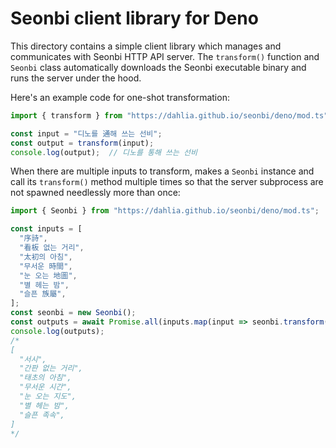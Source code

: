 Seonbi client library for Deno
==============================

This directory contains a simple client library which manages and communicates
with Seonbi HTTP API server.  The `transform()` function and `Seonbi` class
automatically downloads the Seonbi executable binary and runs the server under
the hood.

Here's an example code for one-shot transformation:

~~~~ typescript
import { transform } from "https://dahlia.github.io/seonbi/deno/mod.ts";

const input = "디노를 通해 쓰는 선비";
const output = transform(input);
console.log(output);  // 디노를 통해 쓰는 선비
~~~~

When there are multiple inputs to transform, makes a `Seonbi` instance and
call its `transform()` method multiple times so that the server subprocess
are not spawned needlessly more than once:


~~~~ typescript
import { Seonbi } from "https://dahlia.github.io/seonbi/deno/mod.ts";

const inputs = [
  "序詩",
  "看板 없는 거리",
  "太初의 아침",
  "무서운 時間",
  "눈 오는 地圖",
  "별 헤는 밤",
  "슬픈 族屬",
];
const seonbi = new Seonbi();
const outputs = await Promise.all(inputs.map(input => seonbi.transform(input)));
console.log(outputs);
/*
[
  "서시",
  "간판 없는 거리",
  "태초의 아침",
  "무서운 시간",
  "눈 오는 지도",
  "별 헤는 밤",
  "슬픈 족속",
]
*/
~~~~
